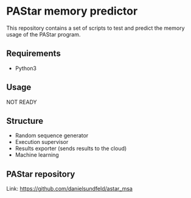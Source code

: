 # PAStar memory predictor

This repository contains a set of scripts to test and predict the memory usage of the PAStar program.

## Requirements

* Python3

## Usage

NOT READY

## Structure

* Random sequence generator
* Execution supervisor
* Results exporter (sends results to the cloud)
* Machine learning

## PAStar repository

Link: https://github.com/danielsundfeld/astar_msa